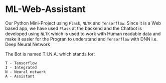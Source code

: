 # ML-Web-Assistant
Our Python Mini-Project using `Flask`, `NLTK` and `Tensorflow`. Since it is a Web based app, we have used `Flask` at the backend and the Chatbot is developed using `NLTK` which is used to work with Human readable data and make it easier for the Progran to understand and `Tensorflow` with DNN i.e. Deep Neural Network 

The Bot is named T.I.N.A. which stands for:
```
T - Tensorflow
I - Integrated
N - Neural network
A - Assistant
```

